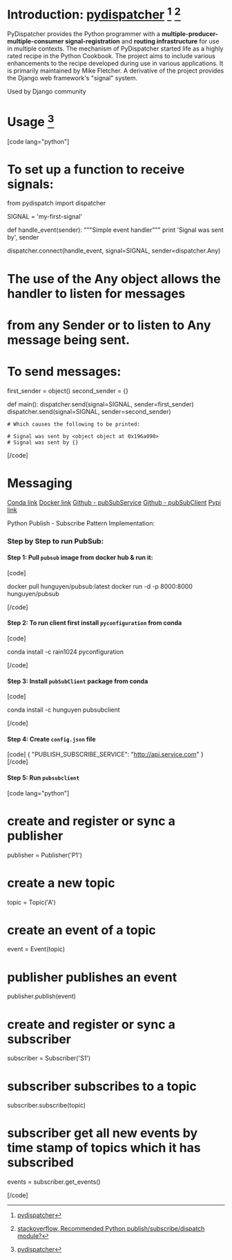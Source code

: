 # Introduction: [pydispatcher](http://pydispatcher.sourceforge.net/) [^1] [^2]

PyDispatcher provides the Python programmer with a **multiple-producer-multiple-consumer signal-registration** and **routing infrastructure** for use in multiple contexts.  The mechanism of PyDispatcher started life as a highly rated recipe in the Python Cookbook.  The project aims to include various enhancements to the recipe developed during use in various applications.  It is primarily maintained by Mike Fletcher.  A derivative of the project provides the Django web framework's "signal" system.

Used by Django community

# Usage [^1]

[code lang="python"]
# To set up a function to receive signals:
from pydispatch import dispatcher

SIGNAL = 'my-first-signal'


def handle_event(sender):
    """Simple event handler"""
    print 'Signal was sent by', sender


dispatcher.connect(handle_event, signal=SIGNAL, sender=dispatcher.Any)

# The use of the Any object allows the handler to listen for messages
# from any Sender or to listen to Any message being sent.
# To send messages:
first_sender = object()
second_sender = {}


def main():
    dispatcher.send(signal=SIGNAL, sender=first_sender)
    dispatcher.send(signal=SIGNAL, sender=second_sender)

    # Which causes the following to be printed:

    # Signal was sent by <object object at 0x196a090>
    # Signal was sent by {}
[/code]

# Messaging
[Conda link](https://anaconda.org/hunguyen/pubsubclient)
[Docker link](https://hub.docker.com/r/hunguyen/pubsub/)
[Github - pubSubService](https://github.com/hunguyen1702/pubSubService)
[Github - pubSubClient](https://github.com/hunguyen1702/pubSubClient)
[Pypi link](https://pypi.python.org/pypi/pubSubClient)

Python Publish - Subscribe Pattern Implementation:

### Step by Step to run PubSub:

#### Step 1: Pull `pubsub` image from docker hub & run it:

[code]

docker pull hunguyen/pubsub:latest
docker run -d -p 8000:8000 hunguyen/pubsub

[/code]

#### Step 2: To run client first install `pyconfiguration` from conda

[code]

conda install -c rain1024 pyconfiguration

[/code]

#### Step 3: Install `pubSubClient` package from conda

[code]

conda install -c hunguyen pubsubclient

[/code]

#### Step 4: Create `config.json` file

[code]
{
  "PUBLISH_SUBSCRIBE_SERVICE": "http://api.service.com"
}
[/code]

#### Step 5: Run `pubsubclient`

[code lang="python"]
# create and register or sync a publisher
publisher = Publisher('P1')
# create a new topic
topic = Topic('A')
# create an event of a topic
event = Event(topic)
# publisher publishes an event
publisher.publish(event)
# create and register or sync a subscriber
subscriber = Subscriber('S1')
# subscriber subscribes to a topic
subscriber.subscribe(topic)
# subscriber get all new events by time stamp of topics which it has subscribed
events = subscriber.get_events()

[/code]



[^1]: [pydispatcher](http://pydispatcher.sourceforge.net/)
[^2]: [stackoverflow, Recommended Python publish/subscribe/dispatch module?](http://stackoverflow.com/questions/115844/recommended-python-publish-subscribe-dispatch-module)
